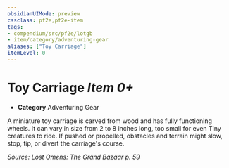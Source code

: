 ```yaml
---
obsidianUIMode: preview
cssclass: pf2e,pf2e-item
tags:
- compendium/src/pf2e/lotgb
- item/category/adventuring-gear
aliases: ["Toy Carriage"]
itemLevel: 0
---
```

# Toy Carriage *Item 0+*  

- **Category** Adventuring Gear

A miniature toy carriage is carved from wood and has fully functioning wheels. It can vary in size from 2 to 8 inches long, too small for even Tiny creatures to ride. If pushed or propelled, obstacles and terrain might slow, stop, tip, or divert the carriage's course.

*Source: Lost Omens: The Grand Bazaar p. 59*